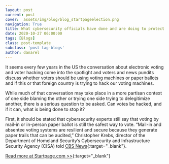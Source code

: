 ```yaml
---
layout: post
current: post
cover:  assets/img/blog/blog_startpageelection.png
navigation: True
title: What cybersecurity officials have done and are doing to protect our elections
date: 2020-10-27 06:00:00
tags: [Blogs]
class: post-template
subclass: 'post tag-blogs'
author: danarel
---
```


It seems every few years in the US the conversation about electronic voting and voter hacking come into the spotlight and voters and news pundits discuss whether voters should be using voting machines or paper ballots and if this or that foreign country is trying to hack our voting machines.

While much of that conversation may take place in a more partisan context of one side blaming the other or trying one side trying to delegitimize another, there is a serious question to be asked. Can votes be hacked, and if it can, what is being done to stop it?

First, it should be stated that cybersecurity experts still say that voting by mail-in or in-person paper ballot is still the safest way to vote. “Mail-in and absentee voting systems are resilient and secure because they generate paper trails that can be audited,” Christopher Krebs, director of the Department of Homeland Security’s Cybersecurity and Infrastructure Security Agency (CISA) told [CBS News](https://www.cbsnews.com/news/mail-in-voting-cybersecurity-hackers-2020-elections/){:target="_blank"}.

[Read more at Startpage.com >>](https://www.startpage.com/privacy-please/privacy-advocate-articles/what-cybersecurity-officials-have-done-and-are-doing-to-protect-our-elections){:target="_blank"}